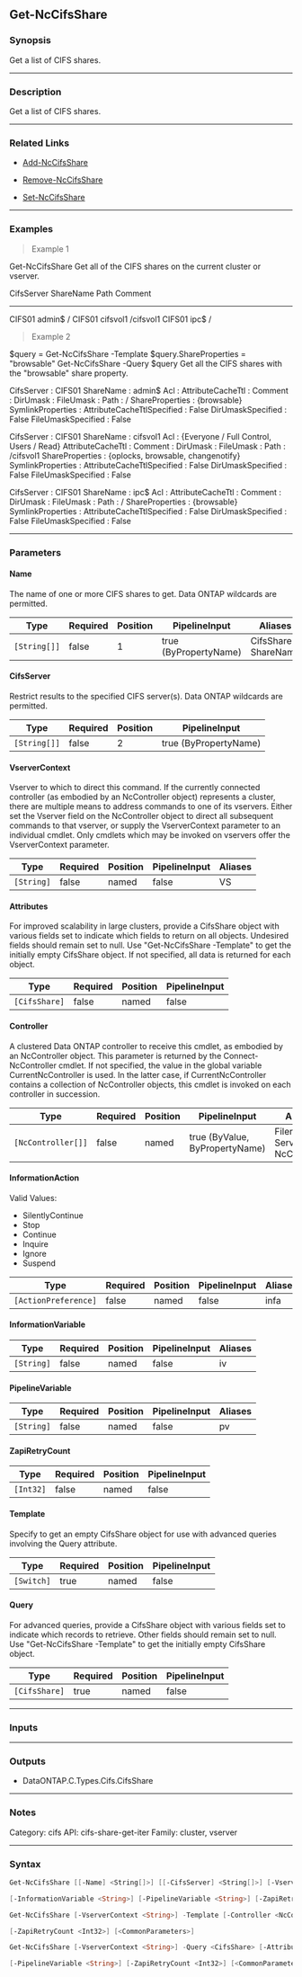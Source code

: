 Get-NcCifsShare
---------------

### Synopsis
Get a list of CIFS shares.

---

### Description

Get a list of CIFS shares.

---

### Related Links
* [Add-NcCifsShare](Add-NcCifsShare)

* [Remove-NcCifsShare](Remove-NcCifsShare)

* [Set-NcCifsShare](Set-NcCifsShare)

---

### Examples
> Example 1

Get-NcCifsShare
Get all of the CIFS shares on the current cluster or vserver.

CifsServer                ShareName       Path                                Comment
----------                ---------       ----                                -------
CIFS01                    admin$          /
CIFS01                    cifsvol1        /cifsvol1
CIFS01                    ipc$            /

> Example 2

$query = Get-NcCifsShare -Template
$query.ShareProperties = "browsable"
Get-NcCifsShare -Query $query
Get all the CIFS shares with the "browsable" share property.

CifsServer                 : CIFS01
ShareName                  : admin$
Acl                        :
AttributeCacheTtl          :
Comment                    :
DirUmask                   :
FileUmask                  :
Path                       : /
ShareProperties            : {browsable}
SymlinkProperties          :
AttributeCacheTtlSpecified : False
DirUmaskSpecified          : False
FileUmaskSpecified         : False

CifsServer                 : CIFS01
ShareName                  : cifsvol1
Acl                        : {Everyone / Full Control, Users / Read}
AttributeCacheTtl          :
Comment                    :
DirUmask                   :
FileUmask                  :
Path                       : /cifsvol1
ShareProperties            : {oplocks, browsable, changenotify}
SymlinkProperties          :
AttributeCacheTtlSpecified : False
DirUmaskSpecified          : False
FileUmaskSpecified         : False

CifsServer                 : CIFS01
ShareName                  : ipc$
Acl                        :
AttributeCacheTtl          :
Comment                    :
DirUmask                   :
FileUmask                  :
Path                       : /
ShareProperties            : {browsable}
SymlinkProperties          :
AttributeCacheTtlSpecified : False
DirUmaskSpecified          : False
FileUmaskSpecified         : False

---

### Parameters
#### **Name**
The name of one or more CIFS shares to get.  Data ONTAP wildcards are permitted.

|Type        |Required|Position|PipelineInput        |Aliases                |
|------------|--------|--------|---------------------|-----------------------|
|`[String[]]`|false   |1       |true (ByPropertyName)|CifsShare<br/>ShareName|

#### **CifsServer**
Restrict results to the specified CIFS server(s).  Data ONTAP wildcards are permitted.

|Type        |Required|Position|PipelineInput        |
|------------|--------|--------|---------------------|
|`[String[]]`|false   |2       |true (ByPropertyName)|

#### **VserverContext**
Vserver to which to direct this command.  If the currently connected controller (as embodied by an NcController object) represents a cluster, there are multiple means to address commands to one of its vservers.  Either set the Vserver field on the NcController object to direct all subsequent commands to that vserver, or supply the VserverContext parameter to an individual cmdlet.  Only cmdlets which may be invoked on vservers offer the VserverContext parameter.

|Type      |Required|Position|PipelineInput|Aliases|
|----------|--------|--------|-------------|-------|
|`[String]`|false   |named   |false        |VS     |

#### **Attributes**
For improved scalability in large clusters, provide a CifsShare object with various fields set to indicate which fields to return on all objects.  Undesired fields should remain set to null.  Use "Get-NcCifsShare -Template" to get the initially empty CifsShare object.  If not specified, all data is returned for each object.

|Type         |Required|Position|PipelineInput|
|-------------|--------|--------|-------------|
|`[CifsShare]`|false   |named   |false        |

#### **Controller**
A clustered Data ONTAP controller to receive this cmdlet, as embodied by an NcController object.  This parameter is returned by the Connect-NcController cmdlet.  If not specified, the value in the global variable CurrentNcController is used.  In the latter case, if CurrentNcController contains a collection of NcController objects, this cmdlet is invoked on each controller in succession.

|Type              |Required|Position|PipelineInput                 |Aliases                          |
|------------------|--------|--------|------------------------------|---------------------------------|
|`[NcController[]]`|false   |named   |true (ByValue, ByPropertyName)|Filer<br/>Server<br/>NcController|

#### **InformationAction**

Valid Values:

* SilentlyContinue
* Stop
* Continue
* Inquire
* Ignore
* Suspend

|Type                |Required|Position|PipelineInput|Aliases|
|--------------------|--------|--------|-------------|-------|
|`[ActionPreference]`|false   |named   |false        |infa   |

#### **InformationVariable**

|Type      |Required|Position|PipelineInput|Aliases|
|----------|--------|--------|-------------|-------|
|`[String]`|false   |named   |false        |iv     |

#### **PipelineVariable**

|Type      |Required|Position|PipelineInput|Aliases|
|----------|--------|--------|-------------|-------|
|`[String]`|false   |named   |false        |pv     |

#### **ZapiRetryCount**

|Type     |Required|Position|PipelineInput|
|---------|--------|--------|-------------|
|`[Int32]`|false   |named   |false        |

#### **Template**
Specify to get an empty CifsShare object for use with advanced queries involving the Query attribute.

|Type      |Required|Position|PipelineInput|
|----------|--------|--------|-------------|
|`[Switch]`|true    |named   |false        |

#### **Query**
For advanced queries, provide a CifsShare object with various fields set to indicate which records to retrieve.  Other fields should remain set to null.  Use "Get-NcCifsShare -Template" to get the initially empty CifsShare object.

|Type         |Required|Position|PipelineInput|
|-------------|--------|--------|-------------|
|`[CifsShare]`|true    |named   |false        |

---

### Inputs

---

### Outputs
* DataONTAP.C.Types.Cifs.CifsShare

---

### Notes
Category: cifs
API: cifs-share-get-iter
Family: cluster, vserver

---

### Syntax
```PowerShell
Get-NcCifsShare [[-Name] <String[]>] [[-CifsServer] <String[]>] [-VserverContext <String>] [-Attributes <CifsShare>] [-Controller <NcController[]>] [-InformationAction <ActionPreference>] 
```
```PowerShell
[-InformationVariable <String>] [-PipelineVariable <String>] [-ZapiRetryCount <Int32>] [<CommonParameters>]
```
```PowerShell
Get-NcCifsShare [-VserverContext <String>] -Template [-Controller <NcController[]>] [-InformationAction <ActionPreference>] [-InformationVariable <String>] [-PipelineVariable <String>] 
```
```PowerShell
[-ZapiRetryCount <Int32>] [<CommonParameters>]
```
```PowerShell
Get-NcCifsShare [-VserverContext <String>] -Query <CifsShare> [-Attributes <CifsShare>] [-Controller <NcController[]>] [-InformationAction <ActionPreference>] [-InformationVariable <String>] 
```
```PowerShell
[-PipelineVariable <String>] [-ZapiRetryCount <Int32>] [<CommonParameters>]
```
